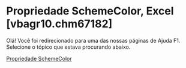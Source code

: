 
# Propriedade SchemeColor, Excel [vbagr10.chm67182]

Olá! Você foi redirecionado para uma das nossas páginas de Ajuda F1. Selecione o tópico que estava procurando abaixo.

[Propriedade SchemeColor](http://msdn.microsoft.com/library/a90b4570-dae3-4ca1-563a-0467efbf9bca%28Office.15%29.aspx)
